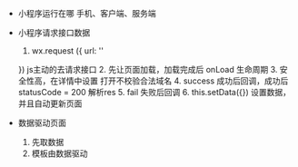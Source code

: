 - 小程序运行在哪
    手机、客户端、服务端
- 小程序请求接口数据
    1. wx.request ({
        url: ''

    })  js主动的去请求接口
    2. 先让页面加载，加载完成后
        onLoad 生命周期
    3. 安全性高，在详情中设置 打开不校验合法域名
    4. success 成功后回调，成功后statusCode = 200
        解析res
    5. fail 失败后回调
    6. this.setData({}) 设置数据，并且自动更新页面

- 数据驱动页面
    1. 先取数据
    2. 模板由数据驱动